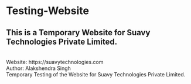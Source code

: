 # Testing-Website
## This is a Temporary Website for Suavy Technologies Private Limited.
<br>
Website: https://suavytechnologies.com
<br>
Author: Alakshendra Singh
<br>
Temporary Testing of the Website for Suavy Technologies Private Limited.
